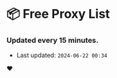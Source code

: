 # :package: Free Proxy List
### Updated every 15 minutes.

- Last updated: `2024-06-22 00:34`

:heart:
